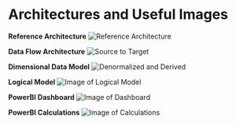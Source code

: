 # Architectures and Useful Images

**Reference Architecture**
![Reference Architecture](https://github.com/kunal333/E2ESynapseDemo/blob/master/images/MDW.png)

**Data Flow Architecture**
![Source to Target](https://github.com/kunal333/E2ESynapseDemo/blob/master/images/Source%20to%20Target.png)

**Dimensional Data Model**
![Denormalized and Derived](https://github.com/kunal333/E2ESynapseDemo/blob/master/images/DimsDerived.png)

**Logical Model**
![Image of Logical Model](https://github.com/kunal333/E2ESynapseDemo/blob/master/images/Logical%20Model.png)

**PowerBI Dashboard**
![Image of Dashboard](https://github.com/kunal333/E2ESynapseDemo/blob/master/images/Dashboard%20Image.png)

**PowerBI Calculations**
![Image of Calculations](https://github.com/kunal333/E2ESynapseDemo/blob/master/images/Calculations.png)

